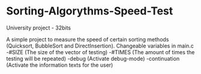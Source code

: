 # Sorting-Algorythms-Speed-Test
University project - 32bits

A simple project to measure the speed of certain sorting methods (Quicksort, BubbleSort and DirectInsertion).
Changeable variables in main.c 
				-#SIZE (The size of the vector of testing)
				-#TIMES (The amount of times the testing will be repeated)
				-debug (Activate debug-mode)
				-continuation (Activate the information texts for the user)
